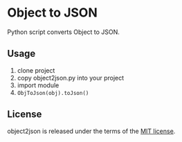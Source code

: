 # Object to JSON #
Python script converts Object to JSON.

## Usage ##
1. clone project
2. copy object2json.py into your project
3. import module
4. `ObjToJson(obj).toJson()`

## License ##
object2json is released under the terms of the [MIT license](http://opensource.org/licenses/MIT).